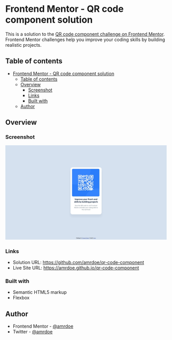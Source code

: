 # Frontend Mentor - QR code component solution

This is a solution to the [QR code component challenge on Frontend Mentor](https://www.frontendmentor.io/challenges/qr-code-component-iux_sIO_H). Frontend Mentor challenges help you improve your coding skills by building realistic projects. 

## Table of contents

- [Frontend Mentor - QR code component solution](#frontend-mentor---qr-code-component-solution)
  - [Table of contents](#table-of-contents)
  - [Overview](#overview)
    - [Screenshot](#screenshot)
    - [Links](#links)
    - [Built with](#built-with)
  - [Author](#author)

## Overview

### Screenshot

![](./screenshot.jpg)

### Links

- Solution URL: https://github.com/amrdoe/qr-code-component
- Live Site URL: https://amrdoe.github.io/qr-code-component

### Built with

- Semantic HTML5 markup
- Flexbox

## Author

- Frontend Mentor - [@amrdoe](https://www.frontendmentor.io/profile/amrdoe)
- Twitter - [@amrdoe](https://www.twitter.com/amrdoe)
